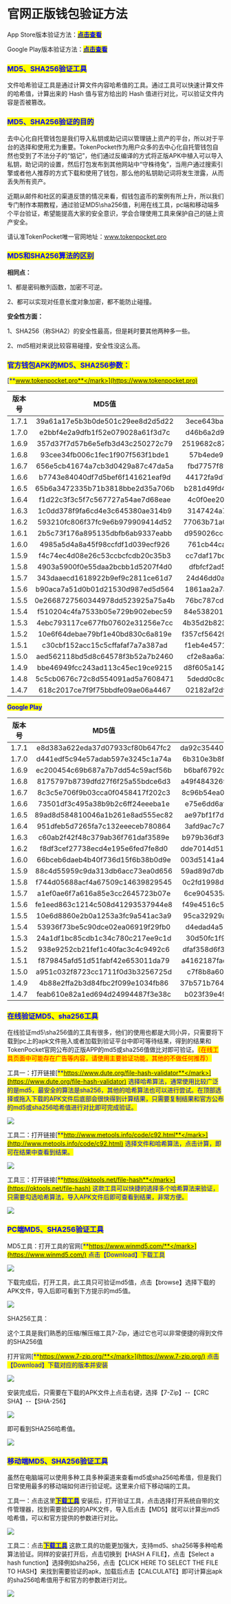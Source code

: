 # 官网正版钱包验证方法

App Store版本验证方法：[<mark style="color:blue;">**点击查看**</mark>](AppStore.md)

Google Play版本验证方法：[<mark style="color:blue;">**点击查看**</mark>](google.md)

### <mark style="color:blue;">MD5、SHA256验证工具</mark>

文件哈希验证工具是通过计算文件内容哈希值的工具。通过工具可以快速计算文件的哈希值，计算出来的 Hash 值与官方给出的 Hash 值进行对比，可以验证文件内容是否被篡改。

### <mark style="color:blue;">MD5、SHA256验证的目的</mark>

去中心化自托管钱包是我们导入私钥或助记词以管理链上资产的平台，所以对于平台的选择和使用尤为重要。TokenPocket作为用户众多的去中心化自托管钱包自然也受到了不法分子的“惦记”，他们通过反编译的方式将正版APK中植入可以导入私钥，助记词的设置，然后打包发布到其他网站中“守株待兔”，当用户通过搜索引擎或者他人推荐的方式下载和使用了钱包，那么他的私钥助记词将发生泄露，从而丢失所有资产。

近期从邮件和社区的渠道反馈的情况来看，假钱包盗币的案例有所上升，所以我们专门制作本期教程，通过验证MD5\sha256值，利用在线工具，pc端和移动端多个平台验证，希望能提高大家的安全意识，学会合理使用工具来保护自己的链上资产安全。

请认准TokenPocket唯一官网地址：www.tokenpocket.pro

### <mark style="color:blue;">MD5和SHA256算法的区别</mark>

**相同点：**

1、都是密码散列函数，加密不可逆。

2、都可以实现对任意长度对象加密，都不能防止碰撞。

**安全性方面：**

1、SHA256（称SHA2）的安全性最高，但是耗时要其他两种多一些。

2、md5相对来说比较容易碰撞，安全性没这么高。

### <mark style="color:blue;">**官方钱包APK的MD5、SHA256参数：**</mark>

[<mark style="color:blue;">**www.tokenpocket.pro**</mark>](https://www.tokenpocket.pro)

|  版本号  |               MD5值               |                              SHA256值                             |
| :---: | :------------------------------: | :--------------------------------------------------------------: |
| 1.7.1 | 39a61a17e5b3b0de501c29ee8d2d5d22 | 3ece643ba4599a00be1ae5f580814dcabaf4daa8f292d21b92c5724a2a28a006 |
| 1.7.0 | e2bbf4e2a9dfb1f52e079028a61f3d7c | d46b6a2d90715dd21329ae071f03b4098eef172eae7cc998fbe4c805c338f7bc |
| 1.6.9 | 357d37f7d57b6e5efb3d43c250272c79 | 2519682c8793e6730aa6fa58b3373995d07b7e1c44da5c740c4254d49b393bd3 |
| 1.6.8 | 93cee34fb006c1fec1f907f563f1bde1 | 57b4ede95f6ea09bac2efcbe921fbee07fccf1c7f6b93a0c3ead58d01dd9c020 |
| 1.6.7 | 656e5cb41674a7cb3d0429a87c47da5a | fbd7757f8ff344eb9bf2d9f6c7a01f93281921d818c402b62fb5204059d4c6db |
| 1.6.6 | b7743e84040df7d5bef6f141621eaf9d | 44172fa9d715a35abf9dd4cad22031e20b5f2ac4514ba56d07e7ced11f75522b |
| 1.6.5 | 65b6a3472335b71b3818bbe2d35a706b | b281d49fd4a0c40e62af58960554414627788e858ab716ada242ec028fd95d0a |
| 1.6.4 | f1d22c3f3c5f7c567727a54ae7d68eae | 4c0f0ee20a96f1f4594fc8defbbd7d68ecb1d13080b627e3daf3b233b87baa97 |
| 1.6.3 | 1c0dd378f9fa6cd4e3c645380ae314b9 | 3147424a71f6df65f63c3e92564cf7d55e8b748c79546d929a2938fe47ffdcb7 |
| 1.6.2 | 593210fc806f37fc9e6b979909414d52 | 77063b71a05c12b0d3328ae983417f8b27fe3d2f038a03e0a098266a31659651 |
| 1.6.1 | 2b5c73f176a895135dbfb6ab9337eabb | d959026cc4442dac8f835701c48fe75d029edd5ed9b94b8740f2022c3b8b6eda |
| 1.6.0 | 4985a5d4a8a45f98ccfdf1d039ecf926 | 761cb44ca6be823e11b6e0301fa818aa7fbb4d8b277e8c8e6ba1f7dfe0cf2ae0 |
| 1.5.9 | f4c74ec4d08e26c53ccbcfcdb20c35b3 | cc7daf17bd4a8ac52ee00f1eec49f87a4f081568b42c56280318b804ac744971 |
| 1.5.8 | 4903a5900f0e55daa2bcbb1d5207f4d0 | dfbfcf2ad563fc6aaec87380732bea159f6cf648b13f9397218fd3694b7744e3 |
| 1.5.7 | 343daaecd1618922b9ef9c2811ce61d7 | 24d46dd0a2e899b5ec047ba860375f5d07ff9d4ecc75e914d34f8a423d2af143 |
| 1.5.6 | b90aca7a51d0b01d21530d987ed5d564 | 1861aa2a7afdc5430f2517e9286a65ccbd1a8de42e9d6596b687ae8aa4b43da3 |
| 1.5.5 | 0e2668727560344978dd523925a75a4b | 76bc787cd5933f6f2cd40b7cc227038995c7717985ebaf9031fa61154b0f6360 |
| 1.5.4 | f510204c4fa7533b05e729b902ebec59 | 84e5382013fd5625d684d02836f001d126c31196635e5b1630bc36710ef7afe7 |
| 1.5.3 | 4ebc793117ce677fb07602e31256e7cc | 4b35d2b8237b9708b12d1386527b3a6c233a641a989f7c63b9512cdc522af219 |
| 1.5.2 | 10e6f64debae79bf1e40bd830c6a819e | f357cf564293ad09026170949e7b69e13342b47e57880200b6575c0e596c4e99 |
| 1.5.1 | c30cbf152acc15c5cffafaf7a7a387ad | f1eb4e4571c9c1e08771ffcd896c6aaab63097e2ddda0d00232754d114dc9313 |
| 1.5.0 | aed562118bd5d8c64578f3b52a7b2460 | cf2e8aa6a324f2059b5ec5035ed7fbe27f2ea2d2c7f3792672a803900aa2e37c |
| 1.4.9 | bbe46949fcc243ad113c45ec19ce9215 | d8f605a142c6140905cf25a829f0be10d402e232ce1717013553aaec443d6946 |
| 1.4.8 | 5c5cb0676c72c8d554091ad5a7608471 | 5dedd0c8c793c5f22a3d8d4703e31a6fc5e8d483159b31a1fe64265eefc1f7c3 |
| 1.4.7 | 618c2017ce7f9f75bbdfe09ae06a4467 | 02182af2d93d3c3d63985986c2a0b8c9506223abe15a59278caf67e84f2efece |

<mark style="color:blue;">**Google Play**</mark>

|  版本号  |               MD5值               |                              SHA256值                             |
| :---: | :------------------------------: | :--------------------------------------------------------------: |
| 1.7.1 | e8d383a622eda37d07933cf80b647fc2 | da92c35440b0ef344b8cbccd543503440649fb0c14e3020c64574b534d39620a |
| 1.7.0 | d441edf5c94e57adab597e3245c1a74a | 6b310e3b8f97e9f36b52adbbe43ddb810e043db4db3fa94644f764ae3768095a |
| 1.6.9 | ec200454c69b687a7b7dd54c59acf56b | b6baf6792caa7baf0b1740f33b23b07e922e8299c7e9c02f53b9f80b7b80ee5a |
| 1.6.8 | 8175797b8739dfd27f6f25a55bdce6d3 | a49f4843269d88445532f982c893a41dc069922b51d4ea9b36a6a9c191a405f1 |
| 1.6.7 | 8c3c5e706f9b03cca0f0458417f202c3 | 8c96b54ea00f8c826e2be84e25b0446864e013de9b270d4fe9b6f60ed40be400 |
| 1.6.6 | 73501df3c495a38b9b2c6ff24eeeba1e | e75e6dd6afcb87bfb78e983be6b2c2eddb42fccba70f6d0bf41cbb87648c121b |
| 1.6.5 | 89ad8d584810046a1b261e8ad555ec82 | ae97bf1f7d3bb5917b46bfeb3d052830c7f5ee584c6486ecbc65e1693f9fe359 |
| 1.6.4 | 951dfeb5d7265fa7c132eeeceb780864 | 3afd9ac7c74424d475bd4cf00ac2b6a662a5ae5a5d562529d3aaf2f4fd729311 |
| 1.6.3 | c60ab2f42f48c379ab36f761daf3589e | b979b36df3839edf51e8c15dbedcf0367359c55008403ebb5b662a473b35f64b |
| 1.6.2 | f8df3cef27738ecd4e195e6fed7fe8d0 | dde7014d51df68b8de3905174c666331c307e1ed96dbe9cd51e0a8da00bc6abd |
| 1.6.0 | 66bceb6daeb4b40f736d15f6b38b0d9e | 003d5141a4f442772a9e8a8ede57b543054b72d746df050aa48d7a5349c3c479 |
| 1.5.9 | 88c4d55959c9da313db6acc73ea0d656 | 59ad89d7dbf09a27b5a37e94dd9063178fbb69614367e5b10dfb3944d266249a |
| 1.5.8 | f744d05688acf4a67509c14639829545 | 0c2fd1998d10f364e83749a12c388f681acc6fad85212c7441a9cb7b54649460 |
| 1.5.7 | a1ef0ae6f7a616a85e3cc2645723b07e | 6ce904535ab4035bf1a4ea5ef001c1f82baf9ead660a880b2b4a2244b48f95d8 |
| 1.5.6 | fe1eed863c1214c508d41293537944e8 | f49e4516c547d2f7a6f4d2a577332d5d63ee0b36ea5a73b7d813452d22b2ce5f |
| 1.5.5 | 10e6d8860e2b0a1253a3fc9a541ac3a9 | 95ca32929a294f90de3a2f62ceb792cc4fa442ee632e5df810a6d2bd8b44325d |
| 1.5.4 | 53936f73be5c90dce02ea06919f29fb0 | d4edad4a5277efc29fc896fcabe71a8f17de1fbf69944e340b52a0709dab9695 |
| 1.5.3 | 24a1df1bc85cdb1c34c780c217ee9c1d | 30d50fc1f9f008bbfb3bb33fd5d04f6dcd6e3fb1c9b37ab5ec1815d6c9391bed |
| 1.5.2 | 938e9252cb21fef1c40fac3c4c9492c6 | dfaf358d6f30ead51b52193a5aab8259fd52ac5d8372b47a97951c799842b988 |
| 1.5.1 | f879845afd51d51fabf42e653011da79 | a4162187fac4a623ab5762d15953ae17e659e3c6fa518615a70d8046d2f01355 |
| 1.5.0 | a951c032f8723cc1711f0d3b3256725d | c7f8b8a603d8725ba1df631cf03f2c63dc4c428b5ffe1f3ae3eec400bf3d121b |
| 1.4.9 | 4b88e2ffa2b3d84fbc2f099e1034fb86 | 37b571b7644e456be7260e3d1d93ce59d9e38f694215c85e29e4a1476b6bf634 |
| 1.4.7 | feab610e82a1ed694d24994487f3e38c | b023f39e496ac6a38cc0ef121470cc7c2142f393c75aea504bc8ab979285dffd |

### <mark style="color:blue;">**在线验证MD5、sha256工具**</mark>

在线验证md5\sha256值的工具有很多，他们的使用也都是大同小异，只需要将下载到pc上的apk文件拖入或者加载到验证平台中即可等待结果，得到的结果和TokenPocket官网公布的正版APP的md5或sha256值做比对即可验证。<mark style="color:red;">（在线工具页面中可能存在广告等内容，请使用主要验证功能，其他的不做任何推荐）</mark>

工具一：打开链接[<mark style="color:blue;">**https://www.dute.org/file-hash-validator**</mark>](https://www.dute.org/file-hash-validator) 选择哈希算法，通常使用比较广泛的是md5，最安全的算法是sha256，其他的哈希算法也可以进行尝试。在顶部选择或拖入下载的APK文件后底部会很快得到计算结果，只需要复制结果和官方公布的md5或sha256哈希值进行对比即可完成验证。

![](../../.gitbook/assets/256-2.png)

工具二：打开链接[<mark style="color:blue;">**http://www.metools.info/code/c92.html**</mark>](http://www.metools.info/code/c92.html)  选择文件和哈希算法，点击计算，即可在结果中查看到结果。

![](../../.gitbook/assets/256-1.png)

工具三：打开链接[<mark style="color:blue;">**https://oktools.net/file-hash**</mark>](https://oktools.net/file-hash)  这款工具可以快捷的选择多个哈希算法来验证，只需要勾选哈希算法，导入APK文件后即可查看到结果，非常方便。

![](../../.gitbook/assets/256-3.png)

### <mark style="color:blue;">**PC端MD5、SHA256验证工具**</mark>

MD5工具：打开工具的官网[<mark style="color:blue;">**https://www.winmd5.com/**</mark>](https://www.winmd5.com/) 点击【Download】下载工具

![](../../.gitbook/assets/Snipaste\_2022-06-20\_21-24-51.png)

下载完成后，打开工具，此工具只可验证md5值，点击【browse】选择下载的APK文件，导入后即可看到下方提示的md5值。

![](../../.gitbook/assets/Snipaste\_2022-06-20\_21-31-00.png)

SHA256工具：

这个工具是我们熟悉的压缩/解压缩工具7-Zip，通过它也可以非常便捷的得到文件的SHA256值

打开官网[<mark style="color:blue;">**https://www.7-zip.org/**</mark>](https://www.7-zip.org/) 点击【Download】下载对应的版本并安装

![](../../.gitbook/assets/Snipaste\_2022-06-20\_21-29-07.png)

安装完成后，只需要在下载的APK文件上点击右键，选择【7-Zip】--【CRC SHA】--【SHA-256】

![](../../.gitbook/assets/Snipaste\_2022-06-20\_21-38-02.png)

即可看到SHA256哈希值。

![](../../.gitbook/assets/Snipaste\_2022-06-20\_21-40-10.png)

### <mark style="color:blue;">**移动端MD5、SHA256验证工具**</mark>

虽然在电脑端可以使用多种工具多种渠道来查看md5或sha256哈希值，但是我们日常使用最多的移动端如何进行验证呢。这里来介绍下移动端的工具。

工具一：点击这里[<mark style="color:blue;">**下载工具**</mark>](https://d-13.winudf.com/b/APK/Y29tLmdhbWUubGl0dGxldHJpY2tzdHVkaW8ubWQ1Y2hlY2tlcl8xMV9jNGNjM2U1Ng?\_fn=TUQ1IENoZWNrZXJfdjEuM19hcGtwdXJlLmNvbS5hcGs&\_p=Y29tLmdhbWUubGl0dGxldHJpY2tzdHVkaW8ubWQ1Y2hlY2tlcg\&am=PGLTTfIPJr33xxAxPVydqQ\&at=1655734447\&download\_id=otr\_1705904481071926\&k=3919882866ce239957fb9d9a76fd5b6762b1d230\&r=https%3A%2F%2Fapkpure.com%2Fcn%2Fmd5-checker%2Fcom.game.littletrickstudio.md5checker) 安装后，打开验证工具，点击选择打开系统自带的文件管理器，找到需要验证的的APK文件，导入后点击【MD5】就可以计算出md5哈希值，可以和官方提供的参数进行对比。

![](<../../.gitbook/assets/1 (27) (1).png>)

工具二：点击[<mark style="color:blue;">**下载工具**</mark>](https://cr5.198254.com/com.hobbyone.hashdroid.apk) 这款工具的功能更加强大，支持md5、sha256等多种哈希算法验证。同样的安装打开后，点击切换到【HASH A FILE】，点击【Select a hash function】选择例如sha256，点击【CLICK HERE TO SELECT THE FILE TO HASH】来找到需要验证的apk，加载后点击【CALCULATE】即可计算出apk的sha256哈希值用于和官方的参数进行对比。

![](<../../.gitbook/assets/2 (20).png>)

